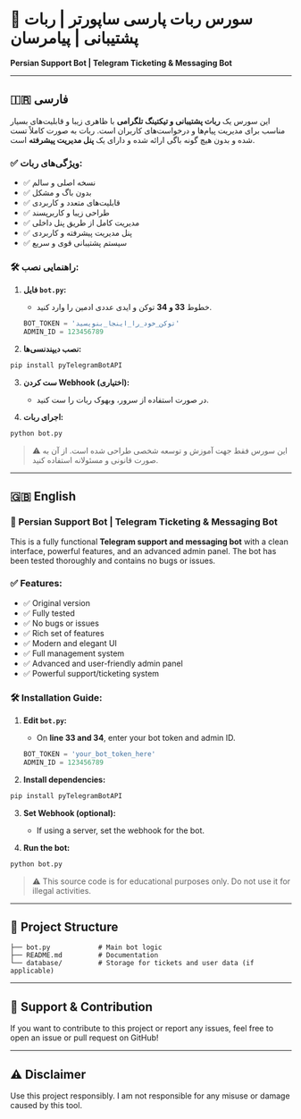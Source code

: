 
# 💬 سورس ربات پارسی ساپورتر | ربات پشتیبانی | پیامرسان  
**Persian Support Bot | Telegram Ticketing & Messaging Bot**

---

## 🇮🇷 فارسی

این سورس یک **ربات پشتیبانی و تیکتینگ تلگرامی** با ظاهری زیبا و قابلیت‌های بسیار مناسب برای مدیریت پیام‌ها و درخواست‌های کاربران است. ربات به صورت کاملاً تست شده و بدون هیچ گونه باگی ارائه شده و دارای یک **پنل مدیریت پیشرفته** است.

### ✅ ویژگی‌های ربات:
- ✅ نسخه اصلی و سالم
- ✅ بدون باگ و مشکل
- ✅ قابلیت‌های متعدد و کاربردی
- ✅ طراحی زیبا و کاربرپسند
- ✅ مدیریت کامل از طریق پنل داخلی
- ✅ پنل مدیریت پیشرفته و کاربردی
- ✅ سیستم پشتیبانی قوی و سریع

### 🛠️ راهنمایی نصب:

1. **فایل `bot.py`:**
   - خطوط **33 و 34** توکن و ایدی عددی ادمین را وارد کنید.
   ```python
   BOT_TOKEN = 'توکن_خود_را_اینجا_بنویسید'
   ADMIN_ID = 123456789
   ```

2. **نصب دیپندنسی‌ها:**
```bash
pip install pyTelegramBotAPI
```

3. **ست کردن Webhook (اختیاری):**
   - در صورت استفاده از سرور، وبهوک ربات را ست کنید.

4. **اجرای ربات:**
```bash
python bot.py
```

> ⚠️ این سورس فقط جهت آموزش و توسعه شخصی طراحی شده است. از آن به صورت قانونی و مسئولانه استفاده کنید.

---

## 🇬🇧 English

### 💬 Persian Support Bot | Telegram Ticketing & Messaging Bot

This is a fully functional **Telegram support and messaging bot** with a clean interface, powerful features, and an advanced admin panel. The bot has been tested thoroughly and contains no bugs or issues.

### ✅ Features:
- ✅ Original version
- ✅ Fully tested
- ✅ No bugs or issues
- ✅ Rich set of features
- ✅ Modern and elegant UI
- ✅ Full management system
- ✅ Advanced and user-friendly admin panel
- ✅ Powerful support/ticketing system

### 🛠️ Installation Guide:

1. **Edit `bot.py`:**
   - On **line 33 and 34**, enter your bot token and admin ID.
   ```python
   BOT_TOKEN = 'your_bot_token_here'
   ADMIN_ID = 123456789
   ```

2. **Install dependencies:**
```bash
pip install pyTelegramBotAPI
```

3. **Set Webhook (optional):**
   - If using a server, set the webhook for the bot.

4. **Run the bot:**
```bash
python bot.py
```

> ⚠️ This source code is for educational purposes only. Do not use it for illegal activities.

---

## 📁 Project Structure

```
├── bot.py            # Main bot logic
├── README.md         # Documentation
└── database/         # Storage for tickets and user data (if applicable)
```

---

## 🤝 Support & Contribution

If you want to contribute to this project or report any issues, feel free to open an issue or pull request on GitHub!

---

## ⚠️ Disclaimer

Use this project responsibly. I am not responsible for any misuse or damage caused by this tool.


